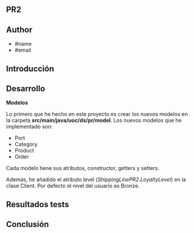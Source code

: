 ## PR2

## Author
- #name
- #email

## Introducción

## Desarrollo

**Modelos**

Lo primero que he hecho en este proyecto es crear los nuevos modelos en la carpeta **src/main/java/uoc/ds/pr/model**.
Los nuevos modelos que he implementado son:
+ Port
+ Category
+ Product
+ Order

Cada modelo tiene sus atributos, constructor, getters y setters.

Además, he añadido el atributo level (*ShippingLinePR2.LoyaltyLevel*) en la clase Client. Por defecto el nivel del usuario es Bronze.

## Resultados tests

## Conclusión
